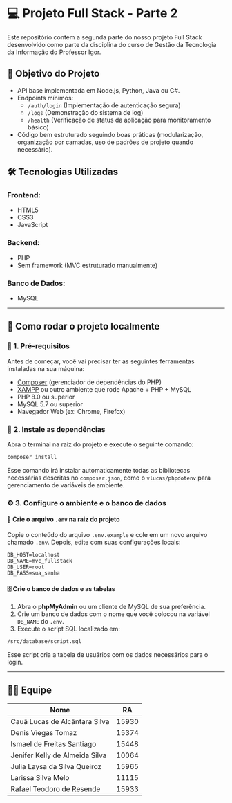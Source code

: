 # 💻 Projeto Full Stack - Parte 2

Este repositório contém a segunda parte do nosso projeto Full Stack desenvolvido como parte da disciplina do curso de Gestão da Tecnologia da Informação do Professor Igor.

## 🚀 Objetivo do Projeto

- API base implementada em Node.js, Python, Java ou C#.
- Endpoints mínimos:
    - `/auth/login` (Implementação de autenticação segura)
    - `/logs` (Demonstração do sistema de log)
    - `/health` (Verificação de status da aplicação para monitoramento básico)
- Código bem estruturado seguindo boas práticas (modularização, organização por camadas, uso de padrões de projeto quando necessário).

## 🛠️ Tecnologias Utilizadas

### Frontend:
- HTML5
- CSS3
- JavaScript

### Backend:
- PHP
- Sem framework (MVC estruturado manualmente)

### Banco de Dados:
- MySQL

---

## 🧭 Como rodar o projeto localmente

### 🔽 1. Pré-requisitos

Antes de começar, você vai precisar ter as seguintes ferramentas instaladas na sua máquina:

- [Composer](https://getcomposer.org/) (gerenciador de dependências do PHP)
- [XAMPP](https://www.apachefriends.org/pt_br/index.html) ou outro ambiente que rode Apache + PHP + MySQL
- PHP 8.0 ou superior
- MySQL 5.7 ou superior
- Navegador Web (ex: Chrome, Firefox)

### 🔽 2. Instale as dependências

Abra o terminal na raiz do projeto e execute o seguinte comando:

```bash
composer install
```

Esse comando irá instalar automaticamente todas as bibliotecas necessárias descritas no `composer.json`, como o `vlucas/phpdotenv` para gerenciamento de variáveis de ambiente.

### ⚙️ 3. Configure o ambiente e o banco de dados

#### 🔧 Crie o arquivo `.env` na raiz do projeto

Copie o conteúdo do arquivo `.env.example` e cole em um novo arquivo chamado `.env`. Depois, edite com suas configurações locais:

```
DB_HOST=localhost
DB_NAME=mvc_fullstack
DB_USER=root
DB_PASS=sua_senha
```

#### 🗄️ Crie o banco de dados e as tabelas

1. Abra o **phpMyAdmin** ou um cliente de MySQL de sua preferência.
2. Crie um banco de dados com o nome que você colocou na variável `DB_NAME` do `.env`.
3. Execute o script SQL localizado em:

```bash
/src/database/script.sql
```

Esse script cria a tabela de usuários com os dados necessários para o login.

---

## 👨‍💻 Equipe

| Nome                                | RA     |
|-------------------------------------|--------|
| Cauã Lucas de Alcântara Silva       | 15930  |
| Denis Viegas Tomaz                  | 15374  |
| Ismael de Freitas Santiago          | 15448  |
| Jenifer Kelly de Almeida Silva      | 10064  |
| Julia Laysa da Silva Queiroz        | 15965  |
| Larissa Silva Melo                  | 11115  |
| Rafael Teodoro de Resende           | 15933  |
